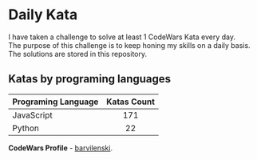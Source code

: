 # Daily Kata

I have taken a challenge to solve at least 1 CodeWars Kata every day.  
The purpose of this challenge is to keep honing my skills on a daily basis.  
The solutions are stored in this repository.

## Katas by programing languages

| Programing Language | Katas Count |
| ------------------- | :---------: |
| JavaScript          |         171 |
| Python              |          22 |


**CodeWars Profile** - [barvilenski](https://www.codewars.com/users/vbarv24).
